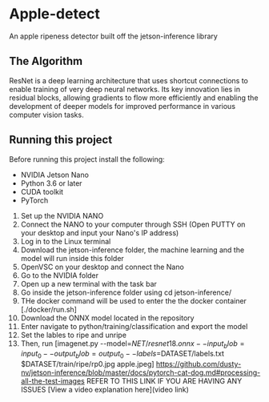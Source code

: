 # Apple-detect
 An apple ripeness detector built off the jetson-inference library 

## The Algorithm

ResNet is a deep learning architecture that uses shortcut connections to enable training of very deep neural networks. Its key innovation lies in residual blocks, allowing gradients to flow more efficiently and enabling the development of deeper models for improved performance in various computer vision tasks.
## Running this project

Before running this project install the following:
* NVIDIA Jetson Nano
* Python 3.6 or later
* CUDA toolkit
* PyTorch

1. Set up the NVIDIA NANO
2. Connect the NANO to your computer through SSH (Open PUTTY on your desktop and input your Nano's IP address)
3. Log in to the Linux terminal
4. Download the jetson-inference folder, the machine learning and the model will run inside this folder
5. OpenVSC on your desktop and connect the Nano
6. Go to the NVIDIA folder
7. Open up a new terminal with the task bar
8. Go inside the jetson-inference folder using cd jetson-inference/
9. THe docker command will be used to enter the the docker container [./docker/run.sh]
10. Download the ONNX model located in the repository
11. Enter navigate to python/training/classification and export the model
12. Set the lables to ripe and unripe
13. Then, run [imagenet.py --model=$NET/resnet18.onnx --input_blob=input_0 --output_blob=output_0 --labels=$DATASET/labels.txt $DATASET/train/ripe/rp0.jpg apple.jpeg]
https://github.com/dusty-nv/jetson-inference/blob/master/docs/pytorch-cat-dog.md#processing-all-the-test-images
REFER TO THIS LINK IF YOU ARE HAVING ANY ISSUES
[View a video explanation here](video link)
